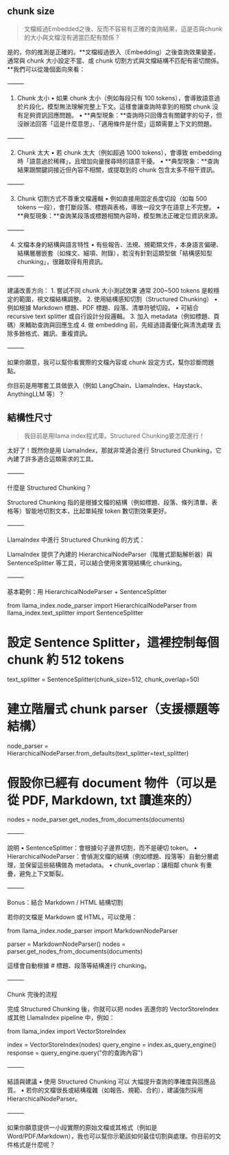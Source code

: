 


## chunk size

> 文檔經過Embedded之後、反而不容易有正確的查詢結果，這是否與chunk的大小與文檔沒有適當匹配有關係？

是的，你的推測是正確的。**文檔經過嵌入（Embedding）之後查詢效果變差，通常與 chunk 大小設定不當、或 chunk 切割方式與文檔結構不匹配有密切關係。**我們可以從幾個面向來看：

⸻

1. Chunk 太小
	•	如果 chunk 太小（例如每段只有 100 tokens），會導致語意過於片段化，模型無法理解完整上下文。這樣會讓查詢時拿到的相關 chunk 沒有足夠資訊回應問題。
	•	**典型現象：**查詢時只回傳含有關鍵字的句子，但沒辦法回答「這是什麼意思」、「適用條件是什麼」這類需要上下文的問題。

⸻

2. Chunk 太大
	•	若 chunk 太大（例如超過 1000 tokens），會導致 embedding 時「語意過於稀釋」，且增加向量搜尋時的語意干擾。
	•	**典型現象：**查詢結果跟關鍵詞接近但內容不相關，或提取到的 chunk 包含太多不相干資訊。

⸻

3. Chunk 切割方式不尊重文檔邏輯
	•	例如直接用固定長度切段（如每 500 tokens 一段），會打斷段落、標題與表格，導致一段文字在語意上不完整。
	•	**典型現象：**查詢某段落或標題相關內容時，模型無法正確定位資訊來源。

⸻

4. 文檔本身的結構與語言特性
	•	有些報告、法規、規範類文件，本身語言偏硬、結構層層嵌套（如條文、細項、附錄），若沒有針對這類型做「結構感知型 chunking」，很難取得有用資訊。

⸻

建議改善方向：
	1.	嘗試不同 chunk 大小測試效果
通常 200~500 tokens 是較穩定的範圍，視文檔結構調整。
	2.	使用結構感知切割（Structured Chunking）
	•	例如根據 Markdown 標題、PDF 標題、段落、清單符號切段。
	•	可結合 recursive text splitter 或自行設計分段邏輯。
	3.	加入 metadata（例如標題、頁碼）來輔助查詢與回應生成
	4.	做 embedding 前，先經過語義優化與清洗處理
去除多餘格式、雜訊、重複資訊。

⸻

如果你願意，我可以幫你看實際的文檔內容或 chunk 設定方式，幫你診斷問題點。

你目前是用哪套工具做嵌入（例如 LangChain、LlamaIndex、Haystack、AnythingLLM 等）？

## 結構性尺寸

> 我目前是用llama index程式庫。Structured Chunking要怎麼進行！

太好了！既然你是用 LlamaIndex，那就非常適合進行 Structured Chunking，它內建了許多適合這類需求的工具。

⸻

什麼是 Structured Chunking？

Structured Chunking 指的是根據文檔的結構（例如標題、段落、條列清單、表格等）智能地切割文本，比起單純按 token 數切割效果更好。

⸻

LlamaIndex 中進行 Structured Chunking 的方式：

LlamaIndex 提供了內建的 HierarchicalNodeParser（階層式節點解析器）與 SentenceSplitter 等工具，可以結合使用來實現結構化 chunking。

⸻

基本範例：用 HierarchicalNodeParser + SentenceSplitter

from llama_index.node_parser import HierarchicalNodeParser
from llama_index.text_splitter import SentenceSplitter

# 設定 Sentence Splitter，這裡控制每個 chunk 約 512 tokens
text_splitter = SentenceSplitter(chunk_size=512, chunk_overlap=50)

# 建立階層式 chunk parser（支援標題等結構）
node_parser = HierarchicalNodeParser.from_defaults(text_splitter=text_splitter)

# 假設你已經有 document 物件（可以是從 PDF, Markdown, txt 讀進來的）
nodes = node_parser.get_nodes_from_documents(documents)



⸻

說明
	•	SentenceSplitter：會根據句子邊界切割，而不是硬切 token。
	•	HierarchicalNodeParser：會偵測文檔的結構（例如標題、段落等）自動分層處理，並保留這些結構做為 metadata。
	•	chunk_overlap：讓相鄰 chunk 有重疊，避免上下文斷裂。

⸻

Bonus：結合 Markdown / HTML 結構切割

若你的文檔是 Markdown 或 HTML，可以使用：

from llama_index.node_parser import MarkdownNodeParser

parser = MarkdownNodeParser()
nodes = parser.get_nodes_from_documents(documents)

這樣會自動根據 # 標題、段落等結構進行 chunking。

⸻

Chunk 完後的流程

完成 Structured Chunking 後，你就可以把 nodes 丟進你的 VectorStoreIndex 或其他 LlamaIndex pipeline 中，例如：

from llama_index import VectorStoreIndex

index = VectorStoreIndex(nodes)
query_engine = index.as_query_engine()
response = query_engine.query("你的查詢內容")



⸻

結語與建議
	•	使用 Structured Chunking 可以 大幅提升查詢的準確度與回應品質。
	•	若你的文檔很長或結構複雜（如報告、規範、合約），建議強烈採用 HierarchicalNodeParser。

⸻

如果你願意提供一小段實際的原始文檔或其格式（例如是 Word/PDF/Markdown），我也可以幫你示範該如何最佳切割與處理。你目前的文件格式是什麼呢？

